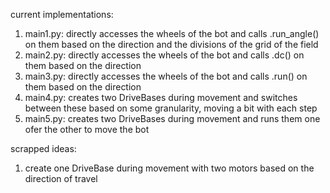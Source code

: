current implementations:
1. main1.py: directly accesses the wheels of the bot and calls .run_angle() on them based on the direction and the divisions of the grid of the field
2. main2.py: directly accesses the wheels of the bot and calls .dc() on them based on the direction
3. main3.py: directly accesses the wheels of the bot and calls .run() on them based on the direction
4. main4.py: creates two DriveBases during movement and switches between these based on some granularity, moving a bit with each step
5. main5.py: creates two DriveBases during movement and runs them one ofer the other to move the bot

scrapped ideas:
1. create one DriveBase during movement with two motors based on the direction of travel